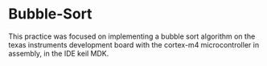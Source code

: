 # Bubble-Sort


This practice was focused on implementing a bubble sort algorithm on the texas instruments development board with the cortex-m4 microcontroller in assembly, in the IDE keil MDK.
